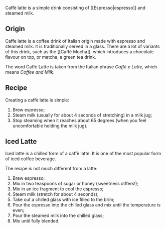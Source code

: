 Caffè latte is a simple drink consisting of [[Espresso|espresso]] and steamed milk.
## Origin
Caffe latte is a coffee drink of Italian origin made with espresso and steamed milk. It is traditionally served in a glass. There are a lot of variants of this drink, such as the [[Caffè Mocha]], which introduces a chocolate flavour on top, or matcha, a green tea drink. 

The word Caffè Latte is taken from the Italian phrase *Caffè e Latte*, which means *Coffee and Milk*. 
## Recipe
Creating a caffè latte is simple:
1. Brew espresso;
2. Steam milk (usually for about 4 seconds of stretching) in a milk jug;
3. Stop steaming when it reaches about 65 degrees (when you feel uncomfortable holding the milk jug).
## Iced Latte
Iced latte is a chilled form of a caffè latte. It is one of the most popular form of iced coffee beverage.

The recipe is not much different from a latte:
1. Brew espresso;
2. Mix in two teaspoons of sugar or honey (sweetness differs!);
3. Mix in an ice fragment to cool the espresso;
4. Steam milk (stretch for about 4 seconds);
5. Take out a chilled glass with ice filled to the brim;
6. Pour the espresso into the chilled glass and mix until the temperature is even;
7. Pour the steamed milk into the chilled glass;
8. Mix until fully blended.
